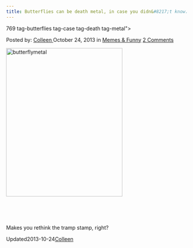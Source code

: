 ```yaml
---
title: Butterflies can be death metal, in case you didn&#8217;t know.
---
```

769 tag-butterflies tag-case tag-death tag-metal">

<p class="post-meta">
<span>Posted by: <a href="https://www.deepdotweb.com/author/colleenh/" title="">Colleen </a></span>
<span>October 24, 2013</span>
<span>in <a href="https://www.deepdotweb.com/category/memes/" rel="category tag">Memes &amp; Funny</a></span>
<span><a href="https://www.deepdotweb.com/2013/10/24/butterflies-can-be-death-metal-in-case-you-didnt-know/#comments">2 Comments</a></span>
</p>
<div class="clear"></div>
<div class="entry">
<p><a href="http://www.deepdotweb.com/wp-content/uploads/2013/10/butterflymetal.jpg"><img class="size-full wp-image-770 aligncenter" alt="butterflymetal" src="https://www.deepdotweb.com/wp-content/uploads/2013/10/butterflymetal.jpg" width="316" height="403" srcset="https://www.deepdotweb.com/wp-content/uploads/2013/10/butterflymetal.jpg 316w, https://www.deepdotweb.com/wp-content/uploads/2013/10/butterflymetal-235x300.jpg 235w" sizes="(max-width: 316px) 100vw, 316px"/></a></p>
<p>&nbsp;</p>
<p>&nbsp;</p>
<p>Makes you rethink the tramp stamp, right?</p>
</div>
<span style="display:none"><a href="https://www.deepdotweb.com/tag/butterflies/" rel="tag">butterflies</a> <a href="https://www.deepdotweb.com/tag/case/" rel="tag">case</a> <a href="https://www.deepdotweb.com/tag/death/" rel="tag">death</a> <a href="https://www.deepdotweb.com/tag/metal/" rel="tag">metal</a></span> 
Updated2013-10-24<a href="https://www.deepdotweb.com/author/colleenh/" title="Posts by Colleen" rel="author">Colleen</a></strong></div>
</div>
</article>

